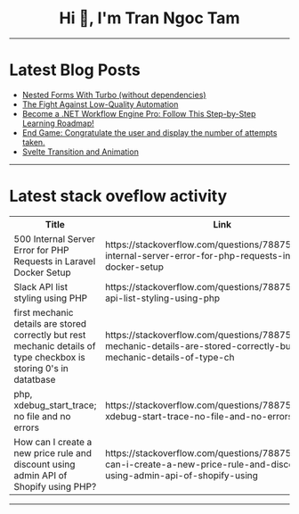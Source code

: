 <h1 align="center">Hi 👋, I'm Tran Ngoc Tam</h1>

---

# Latest Blog Posts 
<!-- BLOG-POST-LIST:START -->
- [Nested Forms With Turbo &lpar;without dependencies&rpar;](https://dev.to/railsdesigner/nested-forms-with-turbo-without-dependencies-2d6e)
- [The Fight Against Low-Quality Automation](https://dev.to/devteam/the-fight-against-low-quality-automation-3p7f)
- [Become a .NET Workflow Engine Pro: Follow This Step-by-Step Learning Roadmap!](https://dev.to/optimajet/become-a-net-workflow-engine-pro-follow-this-step-by-step-learning-roadmap-561d)
- [End Game: Congratulate the user and display the number of attempts taken.](https://dev.to/avinash_mathi_483b018e36b/end-game-congratulate-the-user-and-display-the-number-of-attempts-taken-3f9)
- [Svelte Transition and Animation](https://dev.to/get_pieces/svelte-transition-and-animation-4nk9)
<!-- BLOG-POST-LIST:END -->

---

# Latest stack oveflow activity
<table>
  <tr><th>Title</th><th>Link</th></tr>
  <!-- STACKOVERFLOW:START --><tr><td>500 Internal Server Error for PHP Requests in Laravel Docker Setup</td><td>https://stackoverflow.com/questions/78875737/500-internal-server-error-for-php-requests-in-laravel-docker-setup</td></tr><tr><td>Slack API list styling using PHP</td><td>https://stackoverflow.com/questions/78875670/slack-api-list-styling-using-php</td></tr><tr><td>first mechanic details are stored correctly but rest mechanic details of type checkbox is storing 0&#39;s in datatbase</td><td>https://stackoverflow.com/questions/78875569/first-mechanic-details-are-stored-correctly-but-rest-mechanic-details-of-type-ch</td></tr><tr><td>php, xdebug_start_trace; no file and no errors</td><td>https://stackoverflow.com/questions/78875523/php-xdebug-start-trace-no-file-and-no-errors</td></tr><tr><td>How can I create a new price rule and discount using admin API of Shopify using PHP?</td><td>https://stackoverflow.com/questions/78875443/how-can-i-create-a-new-price-rule-and-discount-using-admin-api-of-shopify-using</td></tr><!-- STACKOVERFLOW:END -->
</table>

---


